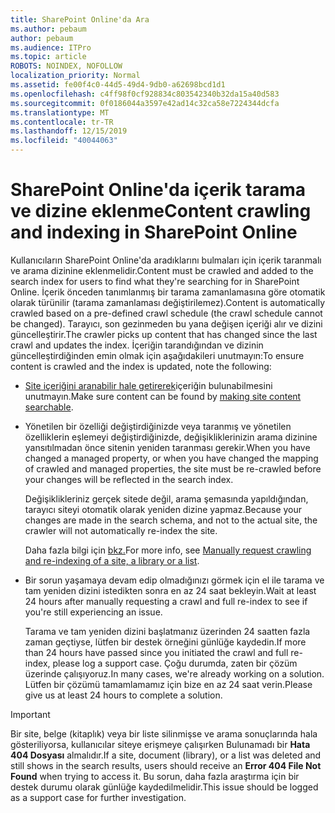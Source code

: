 ```yaml
---
title: SharePoint Online'da Ara
ms.author: pebaum
author: pebaum
ms.audience: ITPro
ms.topic: article
ROBOTS: NOINDEX, NOFOLLOW
localization_priority: Normal
ms.assetid: fe00f4c0-44d5-49d4-9db0-a62698bcd1d1
ms.openlocfilehash: c4ff98f0cf928834c803542340b32da15a40d583
ms.sourcegitcommit: 0f0186044a3597e42ad14c32ca58e7224344dcfa
ms.translationtype: MT
ms.contentlocale: tr-TR
ms.lasthandoff: 12/15/2019
ms.locfileid: "40044063"
---
```

# <a name="content-crawling-and-indexing-in-sharepoint-online"></a><span data-ttu-id="cb494-102">SharePoint Online'da içerik tarama ve dizine eklenme</span><span class="sxs-lookup"><span data-stu-id="cb494-102">Content crawling and indexing in SharePoint Online</span></span>

<span data-ttu-id="cb494-103">Kullanıcıların SharePoint Online'da aradıklarını bulmaları için içerik taranmalı ve arama dizinine eklenmelidir.</span><span class="sxs-lookup"><span data-stu-id="cb494-103">Content must be crawled and added to the search index for users to find what they're searching for in SharePoint Online.</span></span> <span data-ttu-id="cb494-104">İçerik önceden tanımlanmış bir tarama zamanlamasına göre otomatik olarak türünilir (tarama zamanlaması değiştirilemez).</span><span class="sxs-lookup"><span data-stu-id="cb494-104">Content is automatically crawled based on a pre-defined crawl schedule (the crawl schedule cannot be changed).</span></span> <span data-ttu-id="cb494-105">Tarayıcı, son gezinmeden bu yana değişen içeriği alır ve dizini güncelleştirir.</span><span class="sxs-lookup"><span data-stu-id="cb494-105">The crawler picks up content that has changed since the last crawl and updates the index.</span></span> <span data-ttu-id="cb494-106">İçeriğin tarandığından ve dizinin güncelleştirdiğinden emin olmak için aşağıdakileri unutmayın:</span><span class="sxs-lookup"><span data-stu-id="cb494-106">To ensure content is crawled and the index is updated, note the following:</span></span>

- <span data-ttu-id="cb494-107">[Site içeriğini aranabilir hale getirerek](https://docs.microsoft.com/sharepoint/make-site-content-searchable)içeriğin bulunabilmesini unutmayın.</span><span class="sxs-lookup"><span data-stu-id="cb494-107">Make sure content can be found by [making site content searchable](https://docs.microsoft.com/sharepoint/make-site-content-searchable).</span></span>

- <span data-ttu-id="cb494-108">Yönetilen bir özelliği değiştirdiğinizde veya taranmış ve yönetilen özelliklerin eşlemeyi değiştirdiğinizde, değişikliklerinizin arama dizinine yansıtılmadan önce sitenin yeniden taranması gerekir.</span><span class="sxs-lookup"><span data-stu-id="cb494-108">When you have changed a managed property, or when you have changed the mapping of crawled and managed properties, the site must be re-crawled before your changes will be reflected in the search index.</span></span> 

    <span data-ttu-id="cb494-109">Değişiklikleriniz gerçek sitede değil, arama şemasında yapıldığından, tarayıcı siteyi otomatik olarak yeniden dizine yapmaz.</span><span class="sxs-lookup"><span data-stu-id="cb494-109">Because your changes are made in the search schema, and not to the actual site, the crawler will not automatically re-index the site.</span></span> 

    <span data-ttu-id="cb494-110">Daha fazla bilgi için [bkz.](https://docs.microsoft.com/sharepoint/crawl-site-conten)</span><span class="sxs-lookup"><span data-stu-id="cb494-110">For more info, see [Manually request crawling and re-indexing of a site, a library or a list](https://docs.microsoft.com/sharepoint/crawl-site-conten).</span></span>

- <span data-ttu-id="cb494-111">Bir sorun yaşamaya devam edip olmadığınızı görmek için el ile tarama ve tam yeniden dizini istedikten sonra en az 24 saat bekleyin.</span><span class="sxs-lookup"><span data-stu-id="cb494-111">Wait at least 24 hours after manually requesting a crawl and full re-index to see if you're still experiencing an issue.</span></span> 

    <span data-ttu-id="cb494-112">Tarama ve tam yeniden dizini başlatmanız üzerinden 24 saatten fazla zaman geçtiyse, lütfen bir destek örneğini günlüğe kaydedin.</span><span class="sxs-lookup"><span data-stu-id="cb494-112">If more than 24 hours have passed since you initiated the crawl and full re-index, please log a support case.</span></span> <span data-ttu-id="cb494-113">Çoğu durumda, zaten bir çözüm üzerinde çalışıyoruz.</span><span class="sxs-lookup"><span data-stu-id="cb494-113">In many cases, we're already working on a solution.</span></span> <span data-ttu-id="cb494-114">Lütfen bir çözümü tamamlamamız için bize en az 24 saat verin.</span><span class="sxs-lookup"><span data-stu-id="cb494-114">Please give us at least 24 hours to complete a solution.</span></span>

> [!IMPORTANT]
> <span data-ttu-id="cb494-115">Bir site, belge (kitaplık) veya bir liste silinmişse ve arama sonuçlarında hala gösteriliyorsa, kullanıcılar siteye erişmeye çalışırken Bulunamadı bir **Hata 404 Dosyası** almalıdır.</span><span class="sxs-lookup"><span data-stu-id="cb494-115">If a site, document (library), or a list was deleted and still shows in the search results, users should receive an **Error 404 File Not Found** when trying to access it.</span></span> <span data-ttu-id="cb494-116">Bu sorun, daha fazla araştırma için bir destek durumu olarak günlüğe kaydedilmelidir.</span><span class="sxs-lookup"><span data-stu-id="cb494-116">This issue should be logged as a support case for further investigation.</span></span> 



